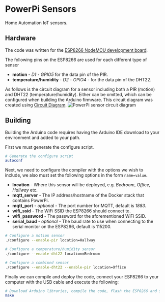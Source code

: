# PowerPi Sensors

Home Automation IoT sensors.

## Hardware

The code was written for the [ESP8266 NodeMCU development board](https://en.wikipedia.org/wiki/NodeMCU).

The following pins on the ESP8266 are used for each different type of sensor

-   **motion** - _D1_ - _GPIO5_ for the data pin of the PIR.
-   **temperature/humidity** - _D2_ - _GPIO4_ - for the data pin of the DHT22.

As follows is the circuit diagram for a sensor including both a PIR (motion) and DHT22 (temperature/humidity). Either can be omitted, which can be configured when building the Arduino firmware. This circuit diagram was created using [Circuit Diagram](https://www.circuit-diagram.org/editor/).
![PowerPi sensor circuit diagram](./circuit.svg)

## Building

Building the Arduino code requires having the Arduino IDE download to your environment and added to your path.

First we must generate the configure script.

```bash
# Generate the configure script
autoconf
```

Next, we need to configure the compiler with the options we wish to include, we also must set the following options in the form `name=value`.

-   **location** - Where this sensor will be deployed, e.g. _Bedroom_, _Office_, _Hallway_ etc.
-   **mqtt_server** - The IP address/hostname of the Docker stack that contains PowerPi.
-   **mqtt_port** - _optional_ - The port number for MQTT, default is _1883_.
-   **wifi_ssid** - The WiFi SSID the ESP8266 should connect to.
-   **wifi_password** - The password for the aforementioned WiFi SSID.
-   **serial_baud** - _optional_ - The baud rate to use when connecting to the serial monitor on the ESP8266, default is 115200.

```bash
# Configure a motion sensor
./configure --enable-pir location=Hallway

# Configure a temperature/humidity sensor
./configure --enable-dht22 location=Bedroom

# Configure a combined sensor
./configure --enable-dht22 --enable-pir location=Office
```

Finally we can compile and deploy the code, connect your ESP8266 to your computer with the USB cable and execute the following:

```bash
# Download Arduino libraries, compile the code, flash the ESP8266 and start the serial monitor
make
```
